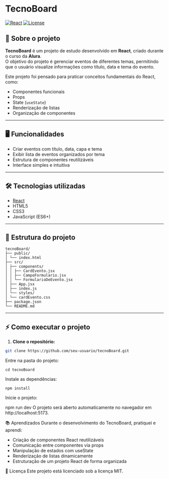 # TecnoBoard

[![React](https://img.shields.io/badge/React-18.2.0-blue)](https://reactjs.org/)
[![License](https://img.shields.io/badge/license-ALURA-green)](https://github.com/alura-cursos)


## 🚀 Sobre o projeto

**TecnoBoard** é um projeto de estudo desenvolvido em **React**, criado durante o curso da **Alura**.  
O objetivo do projeto é gerenciar eventos de diferentes temas, permitindo que o usuário visualize informações como título, data e tema do evento.

Este projeto foi pensado para praticar conceitos fundamentais do React, como:

- Componentes funcionais
- Props
- State (`useState`)
- Renderização de listas
- Organização de componentes

---

## 🖥️ Funcionalidades

- Criar eventos com título, data, capa e tema
- Exibir lista de eventos organizados por tema
- Estrutura de componentes reutilizáveis
- Interface simples e intuitiva

---

## 🛠️ Tecnologias utilizadas

- [React](https://reactjs.org/)
- HTML5
- CSS3
- JavaScript (ES6+)

---

## 📁 Estrutura do projeto
```
tecnoBoard/
├── public/
│ └── index.html
├── src/
│ ├── components/
│ │ ├── CardEvento.jsx
│ │ ├── CampoFormulario.jsx
│ │ └── FormularioDeEvento.jsx
│ ├── App.jsx
│ ├── index.js
│ └── styles/
│ └── cardEvento.css
├── package.json
└── README.md
```
---

## ⚡ Como executar o projeto

1. **Clone o repositório:**

```bash
git clone https://github.com/seu-usuario/tecnoBoard.git
```
Entre na pasta do projeto:

```
cd tecnoBoard
```
Instale as dependências:
```
npm install
```
Inicie o projeto:

npm run dev
O projeto será aberto automaticamente no navegador em http://localhost:5173.

📚 Aprendizados
Durante o desenvolvimento do TecnoBoard, pratiquei e aprendi:

- Criação de componentes React reutilizáveis
- Comunicação entre componentes via props
- Manipulação de estados com useState
- Renderização de listas dinamicamente
- Estruturação de um projeto React de forma organizada

📝 Licença
Este projeto está licenciado sob a licença MIT.

